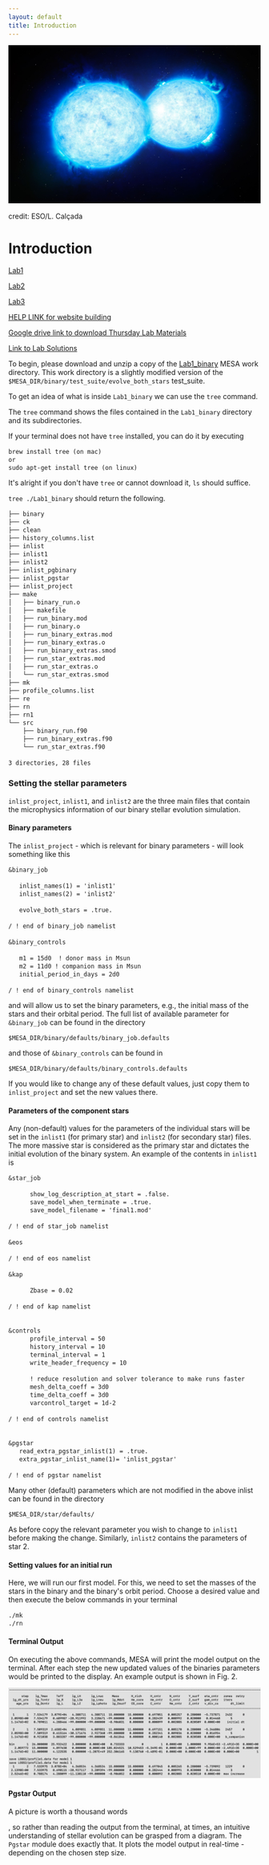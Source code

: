 ```yaml
---
layout: default
title: Introduction
---
```

![](Figures/contact_binary_image.jpg)

credit: ESO/L. Calçada

# Introduction

[Lab1](./Lab1.html)

[Lab2](./Lab2.html)

[Lab3](./Lab3.html)


[HELP LINK for website building](./help.html)

[Google drive link to download Thursday Lab Materials](https://drive.google.com/drive/folders/1yFy2I7kBh6UZPYmhFxkZswQVPI0Qavjc?usp=share_link)

[Link to Lab Solutions](https://drive.google.com/drive/folders/11WEpwn17_XuxKugH0B57OHMjby-jomUj?usp=share_link)



To begin, please download and unzip a copy of the [Lab1_binary](https://drive.google.com/file/d/1y0AEFWzGv4vHgohqnEJMNITR15oGPHRi/view?usp=share_link) MESA work directory.
This work directory is a slightly modified version of the `$MESA_DIR/binary/test_suite/evolve_both_stars` test_suite.



To get an idea of what is inside `Lab1_binary` we can use the `tree` command.

The `tree` command shows the files contained in the `Lab1_binary` directory and its subdirectories.

If your terminal does not have `tree` installed, you  can do it by executing

```
brew install tree (on mac)
or
sudo apt-get install tree (on linux)
```
It's alright if you don't have `tree` or cannot download it, `ls` should suffice.

`tree ./Lab1_binary` should return the following.

```shell
├── binary
├── ck
├── clean
├── history_columns.list
├── inlist
├── inlist1
├── inlist2
├── inlist_pgbinary
├── inlist_pgstar
├── inlist_project
├── make
│   ├── binary_run.o
│   ├── makefile
│   ├── run_binary.mod
│   ├── run_binary.o
│   ├── run_binary_extras.mod
│   ├── run_binary_extras.o
│   ├── run_binary_extras.smod
│   ├── run_star_extras.mod
│   ├── run_star_extras.o
│   └── run_star_extras.smod
├── mk
├── profile_columns.list
├── re
├── rn
├── rn1
└── src
    ├── binary_run.f90
    ├── run_binary_extras.f90
    └── run_star_extras.f90

3 directories, 28 files
```



### Setting the stellar parameters

`inlist_project`, `inlist1`, and `inlist2` are the three main files that contain the microphysics information of our binary stellar evolution simulation.

#### Binary parameters

The `inlist_project` - which is relevant for binary parameters -  will look something like this

```plaintext
&binary_job

   inlist_names(1) = 'inlist1'
   inlist_names(2) = 'inlist2'

   evolve_both_stars = .true.

/ ! end of binary_job namelist

&binary_controls

   m1 = 15d0  ! donor mass in Msun
   m2 = 11d0 ! companion mass in Msun
   initial_period_in_days = 2d0

/ ! end of binary_controls namelist
```

and will allow us to set the binary parameters, e.g., the initial mass of the stars and their orbital period. The full list of available parameter for `&binary_job` can be found in the directory

```
$MESA_DIR/binary/defaults/binary_job.defaults
```

and those of `&binary_controls` can be found in

```
$MESA_DIR/binary/defaults/binary_controls.defaults
```

If you would like to change any of these default values, just copy them to `inlist_project` and set the new values there.

#### Parameters of the component stars

Any (non-default) values for the parameters of the individual stars will be set in the `inlist1` (for primary star) and `inlist2` (for secondary star) files. The more massive star is considered as the primary star and dictates the initial evolution of the binary system. An example of the contents in `inlist1` is

```plaintext
&star_job

      show_log_description_at_start = .false.
      save_model_when_terminate = .true.
      save_model_filename = 'final1.mod'

/ ! end of star_job namelist

&eos

/ ! end of eos namelist

&kap

      Zbase = 0.02

/ ! end of kap namelist


&controls
      profile_interval = 50
      history_interval = 10
      terminal_interval = 1
      write_header_frequency = 10
      
      ! reduce resolution and solver tolerance to make runs faster
      mesh_delta_coeff = 3d0
      time_delta_coeff = 3d0
      varcontrol_target = 1d-2

/ ! end of controls namelist


&pgstar
   read_extra_pgstar_inlist(1) = .true.
   extra_pgstar_inlist_name(1)= 'inlist_pgstar'

/ ! end of pgstar namelist
```

Many other (default) parameters which are not modified in the above inlist can be found in the directory

```
$MESA_DIR/star/defaults/
```

As before copy the relevant parameter you wish to change to `inlist1` before making the change. Similarly, `inlist2` contains the parameters of star 2.

#### Setting values for an initial run

Here, we will run our first model. For this, we need to set the masses of the stars in the binary and the binary's orbit period. Choose a desired value and then execute the below commands in your terminal

```
./mk
./rn
```

#### Terminal Output

On executing the above commands, MESA will print the model output on the terminal. After each step the new updated values of the binaries parameters would be printed to the display. An example output is shown in Fig. 2.

![An example of the output printed on the terminal](Figures/image.png)

#### Pgstar Output

A picture is worth a thousand words

, so rather than reading the output from the terminal, at times, an intuitive understanding of stellar evolution can be grasped from a diagram. The `Pgstar` module does exactly that. It plots the model output in real-time - depending on the chosen step size.
```

